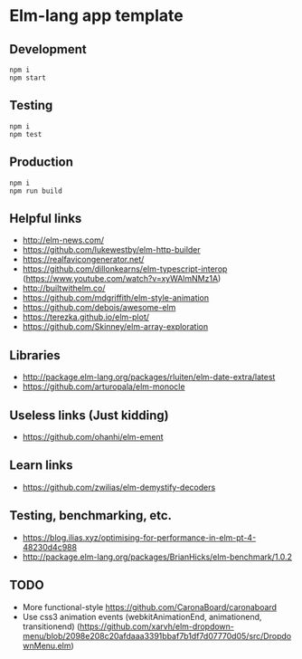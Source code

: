 # Elm-lang app template

## Development

```
npm i
npm start
```

## Testing

```
npm i
npm test
```

## Production

```
npm i
npm run build
```

## Helpful links

* http://elm-news.com/
* https://github.com/lukewestby/elm-http-builder
* https://realfavicongenerator.net/
* https://github.com/dillonkearns/elm-typescript-interop (https://www.youtube.com/watch?v=xyWAlmNMz1A)
* http://builtwithelm.co/
* https://github.com/mdgriffith/elm-style-animation
* https://github.com/debois/awesome-elm
* https://terezka.github.io/elm-plot/
* https://github.com/Skinney/elm-array-exploration

## Libraries

* http://package.elm-lang.org/packages/rluiten/elm-date-extra/latest
* https://github.com/arturopala/elm-monocle

## Useless links (Just kidding)

* https://github.com/ohanhi/elm-ement

## Learn links

* https://github.com/zwilias/elm-demystify-decoders

## Testing, benchmarking, etc.

* https://blog.ilias.xyz/optimising-for-performance-in-elm-pt-4-48230d4c988
* http://package.elm-lang.org/packages/BrianHicks/elm-benchmark/1.0.2

## TODO

* More functional-style https://github.com/CaronaBoard/caronaboard
* Use css3 animation events (webkitAnimationEnd, animationend, transitionend)
(https://github.com/xarvh/elm-dropdown-menu/blob/2098e208c20afdaaa3391bbaf7b1df7d07770d05/src/DropdownMenu.elm)
